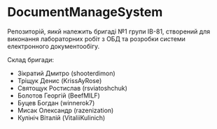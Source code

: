 # DocumentManageSystem

Репозиторій, яикй належить бригаді №1 групи ІВ-81, створений для виконання лабораторних робіт з ОБД та розробки системи електронного документообігу.

Склад бригади:
* Зікратий Дмитро (shooterdimon)
* Тріщук Денис (KrissAyRose)
* Святощук Ростислав (rsviatoshchuk)
* Болотов Георгій (BeefMILF)
* Буцев Богдан (winnerok7)
* Мисак Олександр (razenization)
* Кулініч Віталій (VitaliiKulinich)
